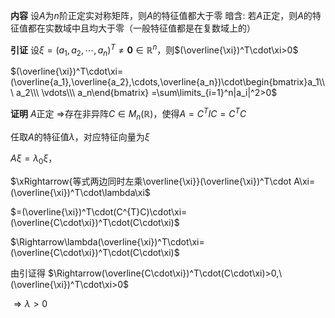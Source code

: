 **内容**
设$A$为$n$阶正定实对称矩阵，则$A$的特征值都大于零
暗含: 若$A$正定，则$A$的特征值都在实数域中且均大于零（一般特征值都是在复数域上的）

**引证**
设$\xi=(a_1,a_2,\cdots,a_n)^T\neq\mathbf{0}\in\mathbb{R}^n$，则$(\overline{\xi})^T\cdot\xi>0$

$(\overline{\xi})^T\cdot\xi=(\overline{a_1},\overline{a_2},\cdots,\overline{a_n})\cdot\begin{bmatrix}a_1\\\ a_2\\\ \vdots\\\ a_n\end{bmatrix}
=\sum\limits_{i=1}^n|a_i|^2>0$

**证明**
$A$正定
$\Rightarrow$存在非异阵$C\in M_n(\mathbb{R})$，使得$A=C^TIC=C^TC$

任取$A$的特征值$\lambda$，对应特征向量为$\xi$

$A\xi=\lambda_0\xi$，

$\xRightarrow{等式两边同时左乘\overline{\xi}}(\overline{\xi})^T\cdot A\xi=(\overline{\xi})^T\cdot\lambda\xi$

$=(\overline{\xi})^T\cdot(C^{T}C)\cdot\xi=(\overline{C\cdot\xi})^T\cdot(C\cdot\xi)$

$\Rightarrow\lambda(\overline{\xi})^T\cdot\xi=(\overline{C\cdot\xi})^T\cdot(C\cdot\xi)$

由引证得
$\Rightarrow(\overline{C\cdot\xi})^T\cdot(C\cdot\xi)>0,\ (\overline{\xi})^T\cdot\xi>0$

$\Rightarrow\lambda>0$
